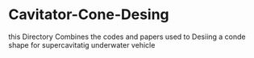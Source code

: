 # Cavitator-Cone-Desing
this Directory Combines the codes and papers used to Desiing a conde shape for supercavitatig underwater vehicle
